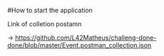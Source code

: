 #How to start the application

Link of colletion postamn

-> https://github.com/L42Matheus/challeng-done-done/blob/master/Event.postman_collection.json
